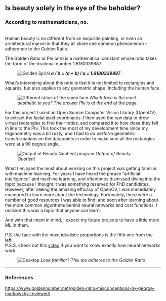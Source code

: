 ## Is beauty solely in the eye of the beholder?
### According to mathematicians, no. 
<br/>
Human beauty is no different from an exquisite painting, or even an architectural marvel in that they all share one common phenomenon – adherence to the Golden Ratio.

The Golden Ratio or Phi or Φ is a mathematical constant whose ratio takes the form of the irrational number 1.6180339887.

<figure class="flex flex-col items-center my-8">
    <img src="/images/beauty-quotient_golden-rectangle.png" alt="Golden Spiral">
    <b class="text-sm"><i>a / b  =  (a + b) / a  =  1.6180339887</i></b>
</figure>

 


What’s interesting about this ratio is that it is not limited to rectangles and squares, but also applies to any geometric shape. Including the human face. 

<figure class="flex flex-col items-center my-8">
    <img src="/images/beauty-quotient_different-ratios.jpg" alt="Different ratios of the same face"/>
    <i class="text-sm">Which face is the most aesthetic to you? The answer  Phi is at the end of the page.</i>
</figure>

For this project I used an Open Source Computer Vision Library (OpenCV) to extract the facial pixel coordinates. I then used the raw data to drew virtual rectangles to find their ratios, and compared it to how close they fell in line to the Phi. This took the most of my development time since my trigonometry was a bit rusty, and I had to do perform geometric transformations on the datapoints in order to make sure all the rectangles were at a 90 degree angle. 

<figure class="flex flex-col items-center my-8">
    <img src="/images/beauty-quotient_megan-fox.png" alt="Output of Beauty Quotient program"/>
    <i class="text-sm">Output of Beauty Quotient</i>
</figure>


What I enjoyed the most about working on this project was getting familiar with machine learning. For years I have heard the phrase “artificial intelligence” and machine learning, and oftentimes dismissed diving into the topic because I thought it was something reserved for PhD candidates. However, after seeing the amazing efficacy of OpenCV, I was immediately enamored to learn more about the technology. Fortunately, there were a number of good resources I was able to find, and soon after learning about the more common algorithms behind neural networks and cost functions, I realized this was a topic that anyone can learn. 

And with that intent in mind, I expect my future projects to have a little more ML in them.

P.S. the face with the most idealistic proportions is the fifth one from the left.
<br /> 
P.S.S. check out this [video](https://www.youtube.com/watch?v=aircAruvnKk&t=78s) if you want to know exactly how neural networks work.

<figure class="flex flex-col items-center my-8">
    <img src="/images/beauty-quotient_cover-page-golden-ratio.png" alt="Desktop" class="sm:w-1/2"/>
    <i class="text-sm">Look familiar? This too adheres to the Golden Ratio</i>
</figure>

<hr class="my-4"/>

### References
https://www.goldennumber.net/golden-ratio-misconceptions-by-george-markowsky-reviewed/

